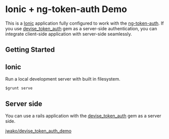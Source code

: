 Ionic + ng-token-auth Demo
================

This is a [Ionic](http://ionicframework.com/) application fully configured to work with the [ng-token-auth](https://github.com/lynndylanhurley/ng-token-auth).
If you use [devise_token_auth](https://github.com/lynndylanhurley/devise_token_auth) gem as a server-side authentication,
you can integrate client-side application with server-side seamlessly.

Getting Started
---------------
## Ionic
Run a local development server with built in filesystem.

```
$grunt serve
```

## Server side
You can use a rails application with the [devise_token_auth](https://github.com/lynndylanhurley/devise_token_auth) gem as a server side.

[jwako/devise_token_auth_demo](https://github.com/jwako/devise_token_auth_demo)

